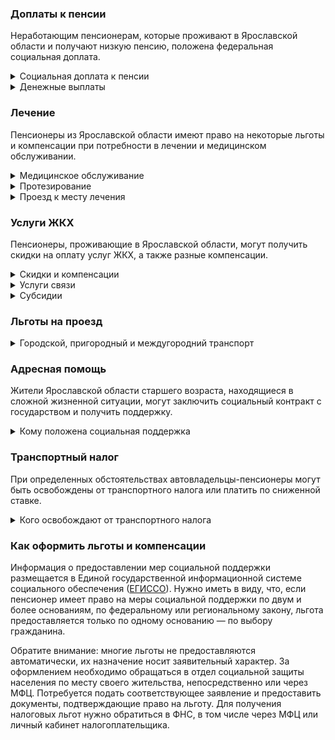 ### Доплаты к пенсии
Неработающим пенсионерам, которые проживают в Ярославской области и получают низкую пенсию, положена федеральная социальная доплата.
<details>
<summary>Социальная доплата к пенсии</summary>

В Ярославской области региональный прожиточный минимум пенсионера ниже общефедерального. Поэтому неработающим пенсионерам с низким размером пенсии производится федеральная социальная доплата к пенсии до прожиточного минимума пенсионера в РФ. В 2021 году эта сумма [составляет](https://pfr.gov.ru/grazhdanam/pensionres/soc_doplata/~7905) 10 022 рубля.

Для назначения выплаты необходимо обращаться в территориальное отделение Пенсионного фонда (ПФР) по месту жительства. С 2022 года доплата будет назначаться автоматически — по данным ПФР.
</details>
<details>
<summary>Денежные выплаты</summary>

Если пенсионер относится к льготной категории, ему полагается ежемесячная денежная выплата (ЕДВ), которая регулярно индексируется.

В [Ярославской](https://docs.cntd.ru/document/934023342) области ветераны труда и военной службы ежемесячно получают 464 рубля, труженики тыла — 657 рублей, а реабилитированные пенсионеры — 841 рубль. Неработающим пенсионерам, имеющим государственные награды и почётные звания, доплачивают к пенсии 737 рублей в месяц. Блокадники имеют право на ежегодную выплату 2496 рублей.
</details>

### Лечение
Пенсионеры из Ярославской области имеют право на некоторые льготы и компенсации при потребности в лечении и медицинском обслуживании.
<details>
<summary>Медицинское обслуживание</summary>

Медицинскую помощь вне очереди получают труженики тыла, реабилитированные и пострадавшие от репрессий пенсионеры.
</details>
<details>
<summary>Протезирование</summary>

Бесплатно обеспечивают протезно-ортопедическими изделиями ярославских тружеников тыла и реабилитированных лиц, а также малообеспеченных пенсионеров, не имеющих инвалидности.
</details>
<details>
<summary>Проезд к месту лечения</summary>

[Ярославским](https://docs.cntd.ru/document/934023342) пациентам, проходящим противотуберкулёзное лечение, и инвалидам, находящимся на гемодиализе, компенсируют стоимость проезда к месту лечения автотранспортом.
</details>

### Услуги ЖКХ
Пенсионеры, проживающие в Ярославской области, могут получить скидки на оплату услуг ЖКХ, а также разные компенсации. 
<details>
<summary>Скидки и компенсации</summary>

Ветеранам труда и военных действий, реабилитированным и пострадавшим от репрессий пенсионерам, а также труженикам тыла выплачивают компенсацию в размере 50% за оплату жилого помещения, коммунальных услуг и взносов на капремонт. Льгота полагается только ветеранам, среднемесячный доход которых не превышает установленный размер (24 662 рубля в 2021 году). Компенсацию предоставляют в пределах утверждённых нормативов потребления.

В [Ярославской](https://docs.cntd.ru/document/934023342) области компенсация по оплате жилья полагается нетрудоспособным членам семьи ветерана. Льготу получают также члены семьи реабилитированного пенсионера (по расходам на оплату жилья и коммунальных услуг).

Одинокие неработающие пенсионеры по достижении 70 лет освобождаются от взносов на капремонт на 50%, а с 80-летнего возраста — полностью. Льгота распространяется также на граждан указанного возраста, семья которых состоит из неработающих граждан пенсионного возраста (мужчины — старше 60 лет, женщины — 55) и (или) инвалидов I и II групп.
</details>
<details>
<summary>Услуги связи</summary>

Реабилитированные и пострадавшие от репрессий граждане в Ярославской области имеют право на первоочередную установку телефона. Реабилитированным пенсионерам компенсируют расходы на установку телефона.
</details>
<details>
<summary>Субсидии</summary>

Пенсионеры могут получить субсидию на оплату услуг ЖКХ, когда на «коммуналку» тратится более 22% совокупного дохода семьи.
</details>

### Льготы на проезд
<details>
<summary>Городской, пригородный и междугородний транспорт</summary>

В [Ярославской](https://docs.cntd.ru/document/934023342) области граждане пожилого возраста (мужчины — старше 60 лет, женщины — 55 лет) оплачивают 50% стоимости проезда в городском, пригородном и междугороднем транспорте. В период с 1 мая по 30 сентября купить билет за половину стоимости на пригородные электрички и внутренний водный транспорт могут ветераны труда и военной службы, труженики тыла и реабилитированные пенсионеры, а на водный транспорт — также инвалиды.
</details>

### Адресная помощь
Жители Ярославской области старшего возраста, находящиеся в сложной жизненной ситуации, могут заключить социальный контракт с государством и получить поддержку.
<details>
<summary>Кому положена социальная поддержка</summary>

Пенсионерам, оказавшимся в трудной жизненной ситуации по не зависящим от них причинам или в связи со стихийным бедствием, экстремальной ситуацией, оказывается адресная помощь. Она предоставляется путём выплаты пособий либо в натуральной форме (обеспечение одеждой, обувью, лекарствами, организация лечения и ухода, проведение ремонта жилья или установка приборов учёта и пр.). С нуждающимися пенсионерами может быть заключён социальный контракт.
</details>

### Транспортный налог
При определенных обстоятельствах автовладельцы-пенсионеры могут быть освобождены от транспортного налога или платить по сниженной ставке. 
<details>
<summary>Кого освобождают от транспортного налога</summary>

В [Ярославской](https://www.nalog.gov.ru/rn77/service/tax/d1094981/) области пенсионеры, а также мужчины старше 60 лет, а женщины — 55 лет, инвалиды II группы вследствие военной травмы и граждане, подвергшиеся радиации, полностью освобождены от уплаты налога на легковой автомобиль до 100 л. с. Если мощность двигателя больше 100 л. с. или в собственности находится другое транспортное средство, налог для льготника рассчитывается как на авто с двигателем до 100 л. с. Инвалиды I группы вследствие военной травмы освобождаются от уплаты транспортного налога на легковые автомобили независимо от мощности двигателя.
</details>

### Как оформить льготы и компенсации 
Информация о предоставлении мер социальной поддержки размещается в Единой государственной информационной системе социального обеспечения ([ЕГИССО](http://egisso.ru/site/client/#/)). Нужно иметь в виду, что, если пенсионер имеет право на меры социальной поддержки по двум и более основаниям, по федеральному или региональному закону, льгота предоставляется только по одному основанию — по выбору гражданина.

Обратите внимание: многие льготы не предоставляются автоматически, их назначение носит заявительный характер. За оформлением необходимо обращаться в отдел социальной защиты населения по месту своего жительства, непосредственно или через МФЦ. Потребуется подать соответствующее заявление и предоставить документы, подтверждающие право на льготу. Для получения налоговых льгот нужно обратиться в ФНС, в том числе через МФЦ или личный кабинет налогоплательщика.
